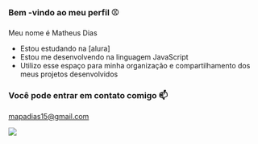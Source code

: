 ### Bem -vindo ao meu perfil ⚾

Meu nome é Matheus Dias

- Estou estudando na [alura]
- Estou me desenvolvendo na linguagem JavaScript
- Utilizo esse espaço para minha organização e compartilhamento dos meus projetos desenvolvidos

### Você pode entrar em contato comigo 📫

mapadias15@gmail.com

![](https://tenor.com/bHMMG.gif)
